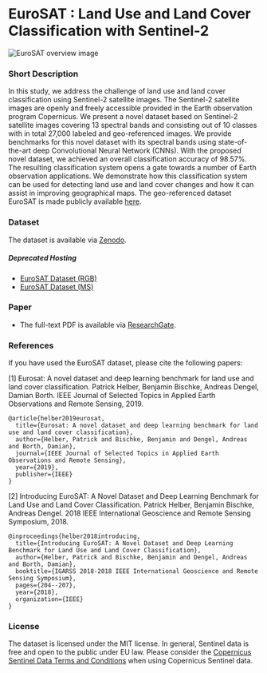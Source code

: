 # EuroSAT : Land Use and Land Cover Classification with Sentinel-2

![EuroSAT overview image](https://github.com/phelber/EuroSAT/blob/master/eurosat_overview_small.jpg?raw=true)

### Short Description

In this study, we address the challenge of land use and land cover classification using Sentinel-2 satellite images. The Sentinel-2 satellite images are openly and freely accessible provided in the Earth observation program Copernicus. We present a novel dataset based on Sentinel-2 satellite images covering 13 spectral bands and consisting out of 10 classes with in total 27,000 labeled and geo-referenced images. We provide benchmarks for this novel dataset with its spectral bands using state-of-the-art deep Convolutional Neural Network (CNNs). With the proposed novel dataset, we achieved an overall classification accuracy of 98.57\%. The resulting classification system opens a gate towards a number of Earth observation applications. We demonstrate how this classification system can be used for detecting land use and land cover changes and how it can assist in improving geographical maps. The geo-referenced dataset EuroSAT is made publicly available [here](#).

### Dataset
The dataset is available via [Zenodo](https://zenodo.org/record/7711810#.ZAm3k-zMKEA).

##### Deprecated Hosting
* [EuroSAT Dataset (RGB)](https://madm.dfki.de/files/sentinel/EuroSAT.zip)
* [EuroSAT Dataset (MS)](https://madm.dfki.de/files/sentinel/EuroSATallBands.zip)

### Paper
* The full-text PDF is available via [ResearchGate](https://www.researchgate.net/publication/319463676_EuroSAT_A_Novel_Dataset_and_Deep_Learning_Benchmark_for_Land_Use_and_Land_Cover_Classification).

### References

If you have used the EuroSAT dataset, please cite the following papers: 

[1] Eurosat: A novel dataset and deep learning benchmark for land use and land cover classification. Patrick Helber, Benjamin Bischke, Andreas Dengel, Damian Borth. IEEE Journal of Selected Topics in Applied Earth Observations and Remote Sensing, 2019.

```
@article{helber2019eurosat,
  title={Eurosat: A novel dataset and deep learning benchmark for land use and land cover classification},
  author={Helber, Patrick and Bischke, Benjamin and Dengel, Andreas and Borth, Damian},
  journal={IEEE Journal of Selected Topics in Applied Earth Observations and Remote Sensing},
  year={2019},
  publisher={IEEE}
}
```

[2] Introducing EuroSAT: A Novel Dataset and Deep Learning Benchmark for Land Use and Land Cover Classification. Patrick Helber, Benjamin Bischke, Andreas Dengel. 2018 IEEE International Geoscience and Remote Sensing Symposium, 2018.

```
@inproceedings{helber2018introducing,
  title={Introducing EuroSAT: A Novel Dataset and Deep Learning Benchmark for Land Use and Land Cover Classification},
  author={Helber, Patrick and Bischke, Benjamin and Dengel, Andreas and Borth, Damian},
  booktitle={IGARSS 2018-2018 IEEE International Geoscience and Remote Sensing Symposium},
  pages={204--207},
  year={2018},
  organization={IEEE}
}
```

### License
The dataset is licensed under the MIT license. In general, Sentinel data is free and open to the public under EU law. Please consider the [Copernicus Sentinel Data Terms and Conditions](https://sentinel.esa.int/documents/247904/690755/Sentinel_Data_Legal_Notice) when using Copernicus Sentinel data.

